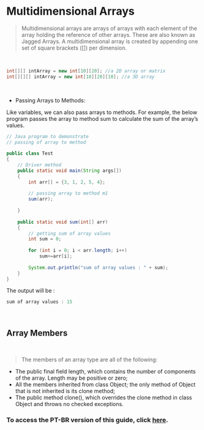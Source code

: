 # Multidimensional Arrays

> Multidimensional arrays are arrays of arrays with each element of the array holding the reference of other arrays. These are also known as Jagged Arrays. A multidimensional array is created by appending one set of square brackets ([]) per dimension.

<br>

```java
int[][] intArray = new int[10][20]; //a 2D array or matrix
int[][][] intArray = new int[10][20][10]; //a 3D array
```

<br>

- Passing Arrays to Methods:

Like variables, we can also pass arrays to methods. For example, the below program passes the array to method sum to calculate the sum of the array’s values.

```java
// Java program to demonstrate
// passing of array to method
 
public class Test
{   
    // Driver method
    public static void main(String args[])
    {
        int arr[] = {3, 1, 2, 5, 4};
         
        // passing array to method m1
        sum(arr);
     
    }
 
    public static void sum(int[] arr)
    {
        // getting sum of array values
        int sum = 0;
         
        for (int i = 0; i < arr.length; i++)
            sum+=arr[i];
         
        System.out.println("sum of array values : " + sum);
    }
}
```

The output will be : 

```java
sum of array values : 15
```

<br>

## Array Members
  
<br>  

> The members of an array type are all of the following: 
- The public final field length, which contains the number of components of the array. Length may be positive or zero;
- All the members inherited from class Object; the only method of Object that is not inherited is its clone method;
- The public method clone(), which overrides the clone method in class Object and throws no checked exceptions. 

### To access the PT-BR version of this guide, click [here](./README_PT-BR.md).